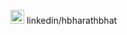 <p alaign="center">
<a href="https://www.linkedin.com/in/hbharathbhat/"><img alt="Linkedin" width="22px" src="https://cdn.jsdelivr.net/npm/simple-icons@v3/icons/linkedin.svg"/></a> 
 linkedin/hbharathbhat
</p>
